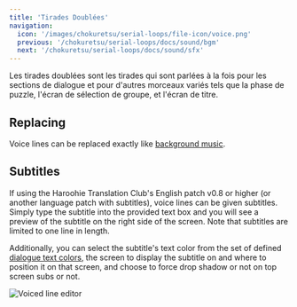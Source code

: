 ```yaml
---
title: 'Tirades Doublées'
navigation:
  icon: '/images/chokuretsu/serial-loops/file-icon/voice.png'
  previous: '/chokuretsu/serial-loops/docs/sound/bgm'
  next: '/chokuretsu/serial-loops/docs/sound/sfx'
---
```


Les tirades doublées sont les tirades qui sont parlées à la fois pour les sections de dialogue et pour d'autres morceaux variés tels que la phase de puzzle, l'écran de sélection de groupe, et l'écran de titre.

## Replacing
Voice lines can be replaced exactly like [background music](./bgm).

## Subtitles
If using the Haroohie Translation Club's English patch v0.8 or higher (or another language patch with subtitles), voice lines can be given subtitles. Simply type the subtitle
into the provided text box and you will see a preview of the subtitle on the right side of the screen. Note that subtitles are limited to one line in length.

Additionally, you can select the subtitle's text color from the set of defined [dialogue text colors](../misc/dialogue-colors), the screen to display the subtitle on and where to position it on that screen, and 
choose to force drop shadow or not on top screen subs or not.

![Voiced line editor](/images/chokuretsu/serial-loops/voice-subtitle-editing.png)